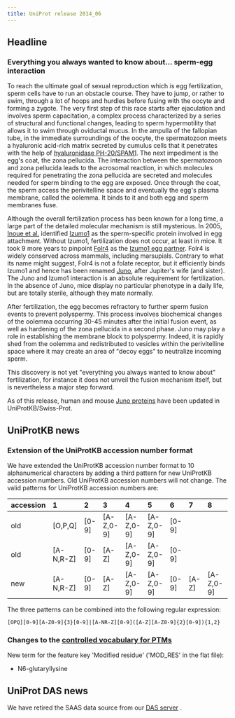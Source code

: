 ```yaml
---
title: UniProt release 2014_06
---
```


## Headline

### Everything you always wanted to know about... sperm-egg interaction

To reach the ultimate goal of sexual reproduction which is egg fertilization, sperm cells have to run an obstacle course. They have to jump, or rather to swim, through a lot of hoops and hurdles before fusing with the oocyte and forming a zygote. The very first step of this race starts after ejaculation and involves sperm capacitation, a complex process characterized by a series of structural and functional changes, leading to sperm hypermotility that allows it to swim through oviductal mucus. In the ampulla of the fallopian tube, in the immediate surroundings of the oocyte, the spermatozoon meets a hyaluronic acid-rich matrix secreted by cumulus cells that it penetrates with the help of [hyaluronidase PH-20/SPAM1](http://www.uniprot.org/uniprot/?query=(gene:SPAM1)+AND+reviewed:yes). The next impediment is the egg's coat, the zona pellucida. The interaction between the spermatozoon and zona pellucida leads to the acrosomal reaction, in which molecules required for penetrating the zona pellucida are secreted and molecules needed for sperm binding to the egg are exposed. Once through the coat, the sperm access the perivitelline space and eventually the egg's plasma membrane, called the oolemma. It binds to it and both egg and sperm membranes fuse.

Although the overall fertilization process has been known for a long time, a large part of the detailed molecular mechanism is still mysterious. In 2005, [Inoue et al.](http://www.ncbi.nlm.nih.gov/pubmed/15759005) identified [Izumo1](http://www.uniprot.org/uniprot/?query=(gene:IZUMO1)+AND+reviewed:yes) as the sperm-specific protein involved in egg attachment. Without Izumo1, fertilization does not occur, at least in mice. It took 9 more years to pinpoint [Folr4](http://www.uniprot.org/uniprot/?query=(gene:FOLR4)+AND+reviewed:yes) as the [Izumo1 egg partner](http://www.ncbi.nlm.nih.gov/pubmed/24739963). Folr4 is widely conserved across mammals, including marsupials. Contrary to what its name might suggest, Folr4 is not a folate receptor, but it efficiently binds Izumo1 and hence has been renamed [Juno](http://en.wikipedia.org/wiki/Juno%5F%28mythology%29), after Jupiter's wife (and sister). The Juno and Izumo1 interaction is an absolute requirement for fertilization. In the absence of Juno, mice display no particular phenotype in a daily life, but are totally sterile, although they mate normally.

After fertilization, the egg becomes refractory to further sperm fusion events to prevent polyspermy. This process involves biochemical changes of the oolemma occurring 30-45 minutes after the initial fusion event, as well as hardening of the zona pellucida in a second phase. Juno may play a role in establishing the membrane block to polyspermy. Indeed, it is rapidly shed from the oolemma and redistributed to vesicles within the perivitelline space where it may create an area of "decoy eggs" to neutralize incoming sperm.

This discovery is not yet "everything you always wanted to know about" fertilization, for instance it does not unveil the fusion mechanism itself, but is nevertheless a major step forward.

As of this release, human and mouse [Juno proteins](http://www.uniprot.org/uniprot/?query=gene:Folr4+and+reviewed:yes) have been updated in UniProtKB/Swiss-Prot.

## UniProtKB news

### Extension of the UniProtKB accession number format

We have extended the UniProtKB accession number format to 10 alphanumerical characters by adding a third pattern for new UniProtKB accession numbers. Old UniProtKB accession numbers will not change. The valid patterns for UniProtKB accession numbers are:

| accession | 1           | 2       | 3           | 4           | 5           | 6       | 7       | 8           | 9           | 10      |
|:----------|:------------|:--------|:------------|:------------|:------------|:--------|:--------|:------------|:------------|:--------|
| old       | \[O,P,Q\]   | \[0-9\] | \[A-Z,0-9\] | \[A-Z,0-9\] | \[A-Z,0-9\] | \[0-9\] |         |             |             |         |
| old       | \[A-N,R-Z\] | \[0-9\] | \[A-Z\]     | \[A-Z,0-9\] | \[A-Z,0-9\] | \[0-9\] |         |             |             |         |
| new       | \[A-N,R-Z\] | \[0-9\] | \[A-Z\]     | \[A-Z,0-9\] | \[A-Z,0-9\] | \[0-9\] | \[A-Z\] | \[A-Z,0-9\] | \[A-Z,0-9\] | \[0-9\] |

The three patterns can be combined into the following regular expression:

    [OPQ][0-9][A-Z0-9]{3}[0-9]|[A-NR-Z][0-9]([A-Z][A-Z0-9]{2}[0-9]){1,2}

### Changes to the [controlled vocabulary for PTMs](https://ftp.uniprot.org/pub/databases/uniprot/current_release/knowledgebase/complete/docs/ptmlist)

New term for the feature key 'Modified residue' ('MOD\_RES' in the flat file):

-   N6-glutaryllysine

## UniProt DAS news

We have retired the SAAS data source from our [DAS server](http://www.ebi.ac.uk/uniprot-das) .
